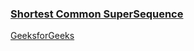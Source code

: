 ### [Shortest Common SuperSequence](https://www.youtube.com/watch?v=823Grn4_dCQ&list=PL_z_8CaSLPWekqhdCPmFohncHwz8TY2Go&index=24)   
[GeeksforGeeks](https://www.youtube.com/watch?v=823Grn4_dCQ&list=PL_z_8CaSLPWekqhdCPmFohncHwz8TY2Go&index=24)   
